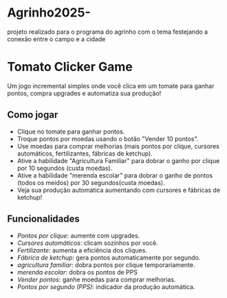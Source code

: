# Agrinho2025-
projeto realizado para o programa do agrinho com o tema festejando a conexão entre o campo e a cidade
# Tomato Clicker Game

Um jogo incremental simples onde você clica em um tomate para ganhar pontos, compra upgrades e automatiza sua produção!

## Como jogar

- Clique no tomate para ganhar pontos.
- Troque pontos por moedas usando o botão "Vender 10 pontos".
- Use moedas para comprar melhorias (mais pontos por clique, cursores automáticos, fertilizantes, fábricas de ketchup).
- Ative a habilidade "Agricultura Familiar" para dobrar o ganho por clique por 10 segundos (custa moedas).
- Ative a habilidade "merenda escolar" para dobrar o ganho de pontos (todos os meidos) por 30 segundos(custa moedas).
- Veja sua produção automática aumentando com cursores e fábricas de ketchup!

## Funcionalidades

- *Pontos por clique*: aumente com upgrades.
- *Cursores automáticos*: clicam sozinhos por você.
- *Fertilizante*: aumenta a eficiência dos cliques.
- *Fábrica de ketchup*: gera pontos automaticamente por segundo.
- *agricultura familiar*: dobra pontos por clique temporariamente.
- *merenda escolar*: dobra os pontos de  PPS
- *Vender pontos*: ganhe moedas para comprar melhorias.
- *Pontos por segundo (PPS)*: indicador da produção automática.
